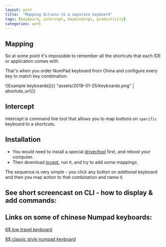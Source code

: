 ```yaml
---
layout: post
title:  "Mapping Actions to a separate keyboard"
tags: [keyboard, intercept, keybindings, productivity]
categories: work
---
```


## Mapping

So at some point it's impossible to remember all the shortcuts that each IDE or application comes with.

That's when you order NumPad keyboard from China and configure every key to match key combination.

![Example keyboards]({{ "assets/2018-01-25/keyboards.png" | absolute_url}})

## Intercept
Intercept is command line tool that allows you to map buttons on `specific` keyboard to a shortcuts.

## Installation
* You would need to install a special [driver/tool][interception-driver-url] first, and reboot your computer.
* Then download [incept][incept-url], run it, and try to add some mappings. 

The sequence is very simple - you click any button on addtional keyboard and then you map action to that combination and name it.

## See short screencast on CLI - how to display & add commands:

<script src="https://asciinema.org/a/189379.js" id="asciicast-189379" async></script>

## Links on some of chinese Numpad keyboards:

[6$ low travel keyboard][low-travel-keyboard]

[8$ classic style numpad keyboard][classic-keyboard]





[classic-keyboard]: https://www.aliexpress.com/item/New-Hot-2-4GHz-Mini-USB-Wireless-Numeric-Keypad-19-Keys-Number-Pad-Numpad-Receiver-For/32839510075.html
[low-travel-keyboard]: https://www.aliexpress.com/item/AVATTO-Small-size-2-4G-Wireless-Numeric-Keypad-Numpad-18-Keys-Digital-Keyboard-for-Accounting/32868175580.html
[interception-driver-url]: https://github.com/oblitum/Interception
[incept-url]: http://octopup.org/img/code/interception/intercept.zip